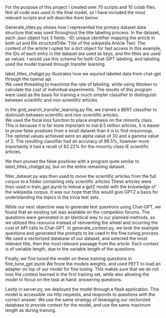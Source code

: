 For the purpose of this project I created over 70 scripts and 10 colab files.  Not all code was used in the final model, so i have included the most relevant scripts and will describe them below:

Generate_titles.py shows how I represented the primary dataset data structure that was used throughout the title labeling process.  In the dataset, each .json object has 3 fields:
-ID: unique identifier mapping the article in both url and file structureTitle: Title of the wikipedia Article
Text: The content of the article
I opted for a dict object for fast access 
In this example, the IDs of each entry in the dataset are used as keys, and the titles are used as values.  I would use this schema for both Chat-GPT labeling, and labeling used the model trained through transfer learning.

label_titles_chatgpt.py illustrates how we aquired labeled data from chat-gpt through the openai api.  
We used threading to maximize the rate of labeling, while using tiktoken to calculate the cost of individual experiments.
The results of this program were used as the basis for training a much simpler classifier to distinguish between scientific and non-scientific articles

In the grid_search_transfer_learning.py file, we trained a BERT classifier to distinuish between scientific and non-scientific articles.  
We used the focal loss function to place emphasis on the minority class.  This is because it is far more important to inal 6.5 million articles, it is easier to prune false positives from a small dataset than it is to find missinroup.
The optimal values achieved were an alpha value of 30 and a gamma value of 2.
The resulting classifier had an accuracy of 96.5%, however more importantly it had a recall of 82.22% for the minority class IE scientific articles.

We then pruned the false positives with a program quite similar to label_titles_chatgpt.py, but on the entire remaining dataset.  

filter_dataset.py was then used to move the scientific articles from the full corpus to a folder containing only scientific articles
These articles were then used in train_gpt.ipynb to imbue a gpt2 model with the knowledge of the wikipedia corpus.  It was our hope that this would give GPT2 a basis for understanding the topics in the trivia test sets.

While our next objective was to generate test questions using Chat-GPT, we found that an existing set was available on the compeition forums.  The questions were generated in an identical way to our planned methods, so we utilized this resource instead of reinventing the wheel and incurring the cost of API calls to Chat-GPT.
In generate_context.py, we took the example questions and generated the prompts to be used in the fine tuning process.
We used a vectorized database of our dataset, and selected the most relevant title, then the most relevant passage from the article.  Each context is of variable length, due to the variable length of the questions.  

Finally, we fine tuned the model on these training questions in fine_tune_gpt.ipynb
We froze the models weights, and used PEFT to load an adapter on top of our model for fine tuning.  This makes sure that we do not lose the context learned in the first training set, while also allowing the model to focus on the task at hand: answering questions.

Lastly in server.py, we deployed the model through a flask application.  This model is accessible via http requests, and responds to questions with the correct answer.  We use the same strategy of leveraging our vectorized database to provide context for the model, and use the same maximum length as during training.


